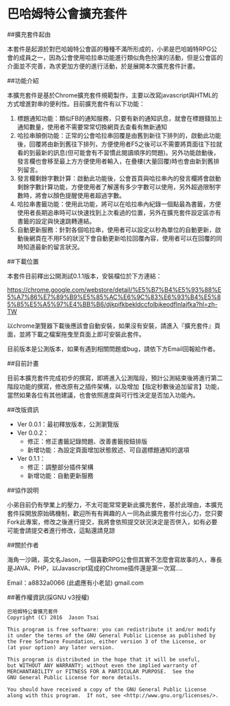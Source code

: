 # 巴哈姆特公會擴充套件

##擴充套件起由

本套件是起源於對巴哈姆特公會區的種種不滿所形成的，小弟是巴哈姆特RPG公會的成員之一，因為公會使用哈拉串功能進行類似角色扮演的活動，但是公會區的介面並不完善，為求更加方便的進行活動，於是展開本次擴充套件計畫。
	 
##功能介紹
 
本擴充套件是基於Chrome擴充套件規範製作，主要以改寫javascript與HTML的方式增進對串的便利性。目前擴充套件有以下功能：

 1. 標題通知功能：類似FB的通知服務，只要有新的通知訊息，就會在標題錢加上通知數量，使用者不需要常常切換網頁去查看有無新通知
 2. 哈拉串顛倒功能：正常的公會哈拉串回覆是由舊到新往下排列的，啟動此功能後，回覆將由新到舊往下排列，方便使用者F5之後可以不需要將頁面往下拉就看的到最新的訊息(但可能會有不習慣此閱讀順序的問題)。另外功能啟動後，發言欄也會移至最上方方便使用者輸入，在疊樓(大量回覆)時也會由新到舊排列留言。
 3. 發言欄剩餘字數計算：啟動此功能後，公會首頁與哈拉串內的發言欄將會啟動剩餘字數計算功能，方便使用者了解還有多少字數可以使用，另外超過限制字數時，將會以顏色提醒使用者超過字數。
 4. 哈拉串書籤功能：使用此功能，將可以在哈拉串內紀錄一個點最為書籤，方便使用者長期追串時可以快速找到上次看過的位置，另外在擴充套件設定區亦有書籤的設定與快速跳轉連結。
 5. 自動更新服務：針對各個哈拉串，使用者可以設定以秒為單位的自動更新，啟動後網頁在不用F5的狀況下會自動更新哈拉回覆內容，使用者可以在回覆的同時知道最新的留言狀況。
 
##下載位置

本套件目前釋出公開測試0.1.1版本，安裝檔位於下方連結：

https://chrome.google.com/webstore/detail/%E5%B7%B4%E5%93%88%E5%A7%86%E7%89%B9%E5%85%AC%E6%9C%83%E6%93%B4%E5%85%85%E5%A5%97%E4%BB%B6/djkpifkbekldccfolbjkeodflnlajfka?hl=zh-TW

以chrome瀏覽器下載後應該會自動安裝，如果沒有安裝，請進入『擴充套件』頁面，並將下載之檔案拖曳至頁面上即可安裝此套件。

目前版本是公測版本，如果有遇到相關問題或bug，請依下方Email回報給作者。
 
##目前計畫

目前本擴充套件完成初步的撰寫，即將進入公測階段，預計公測結束後將進行第二階段功能的撰寫，修改原有之插件架構，以及增加【指定秒數後追加留言】功能，當然如果各位有其他建議，也會依照進度與可行性決定是否加入功能內。
 
##改版資訊

 - Ver 0.0.1：最初釋放版本，公測瀏覽版
 - Ver 0.0.2：
	+ 修正：修正書籤記錄問題、改善書籤按鈕排版
	+ 新增功能：為設定頁面增加狀態敘述、可自選標題通知的選項
 - Ver 0.1.1：
    + 修正：調整部分插件架構
    + 新增功能：自動更新服務
 
##協作說明

小弟目前仍有學業上的壓力，不太可能常常更新此擴充套件，基於此理由，本擴充套件採開放原始碼機制，歡迎所有有興趣的人一同為此擴充套件付出心力，您只要Fork此專案，修改之後進行提交，我將會依照提交狀況決定是否併入，如有必要可能會請提交者進行修改，這點還請見諒
 
##關於作者

海角一沙鷗，英文名Jason，一個喜歡RPG公會但其實不怎麼會寫故事的人，專長是JAVA、PHP，以Javascript寫成的Chrome插件還是第一次寫....

Email：a8832a0066  (此處應有小老鼠)  gmail.com

##著作權資訊(採GNU v3授權)

	巴哈姆特公會擴充套件
    Copyright (C) 2016  Jason Tsai

    This program is free software: you can redistribute it and/or modify
    it under the terms of the GNU General Public License as published by
    the Free Software Foundation, either version 3 of the License, or
    (at your option) any later version.

    This program is distributed in the hope that it will be useful,
    but WITHOUT ANY WARRANTY; without even the implied warranty of
    MERCHANTABILITY or FITNESS FOR A PARTICULAR PURPOSE.  See the
    GNU General Public License for more details.

    You should have received a copy of the GNU General Public License
    along with this program.  If not, see <http://www.gnu.org/licenses/>.

